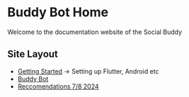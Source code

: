 # Buddy Bot Home
Welcome to the documentation website of the Social Buddy


## Site Layout
- [Getting Started](dev.md) ->  Setting up Flutter, Android etc
- [Buddy Bot](buddy_bot.md) 
- [Reccomendations 7/8 2024](rec.md)

